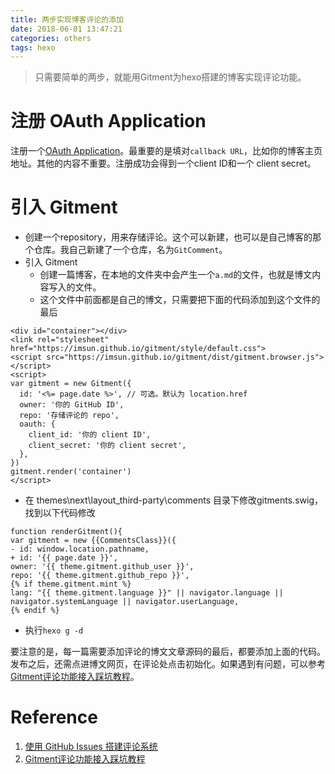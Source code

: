```yaml
---
title: 两步实现博客评论的添加
date: 2018-06-01 13:47:21
categories: others
tags: hexo
---
```


> 只需要简单的两步，就能用Gitment为hexo搭建的博客实现评论功能。
<!-- more -->

# 注册 OAuth Application
注册一个[OAuth Application](https://github.com/settings/applications/new)。最重要的是填对`callback URL`，比如你的博客主页地址。其他的内容不重要。注册成功会得到一个client ID和一个 client secret。
# 引入 Gitment
- 创建一个repository，用来存储评论。这个可以新建，也可以是自己博客的那个仓库。我自己新建了一个仓库，名为`GitComment`。
- 引入 Gitment
  - 创建一篇博客，在本地的文件夹中会产生一个`a.md`的文件，也就是博文内容写入的文件。
  - 这个文件中前面都是自己的博文，只需要把下面的代码添加到这个文件的最后
```
<div id="container"></div>
<link rel="stylesheet" href="https://imsun.github.io/gitment/style/default.css">
<script src="https://imsun.github.io/gitment/dist/gitment.browser.js"></script>
<script>
var gitment = new Gitment({
  id: '<%= page.date %>', // 可选。默认为 location.href
  owner: '你的 GitHub ID',
  repo: '存储评论的 repo',
  oauth: {
    client_id: '你的 client ID',
    client_secret: '你的 client secret',
  },
})
gitment.render('container')
</script>
```
  - 在 themes\next\layout_third-party\comments 目录下修改gitments.swig，找到以下代码修改
```
function renderGitment(){
var gitment = new {{CommentsClass}}({
- id: window.location.pathname,
+ id: '{{ page.date }}',
owner: '{{ theme.gitment.github_user }}',
repo: '{{ theme.gitment.github_repo }}',
{% if theme.gitment.mint %}
lang: "{{ theme.gitment.language }}" || navigator.language || navigator.systemLanguage || navigator.userLanguage,
{% endif %}
```
  - 执行`hexo g -d`

要注意的是，每一篇需要添加评论的博文文章源码的最后，都要添加上面的代码。发布之后，还需点进博文网页，在评论处点击初始化。如果遇到有问题，可以参考[Gitment评论功能接入踩坑教程](https://www.jianshu.com/p/57afa4844aaa)。
  

# Reference
1. [使用 GitHub Issues 搭建评论系统](https://github.com/imsun/gitment#customize)
2. [Gitment评论功能接入踩坑教程](https://www.jianshu.com/p/57afa4844aaa)

<div id="container"></div>
<link rel="stylesheet" href="https://imsun.github.io/gitment/style/default.css">
<script src="https://imsun.github.io/gitment/dist/gitment.browser.js"></script>
<script>
var gitment = new Gitment({
  id: '<%= page.date %>', // 可选。默认为 location.href  比如我本人的就删除了
  owner: 'zhangting2020',              //比如我的叫anTtutu
  repo: 'GitComment',                 //比如我的叫anTtutu.github.io
  oauth: {
    client_id: '60737b1014bda221b290',          //比如我的828***********
    client_secret: 'ce34df0ac4253419bfaa84df9363844ed0e6f9b8',  //比如我的49e************************
  },
})
gitment.render('container')
</script>
